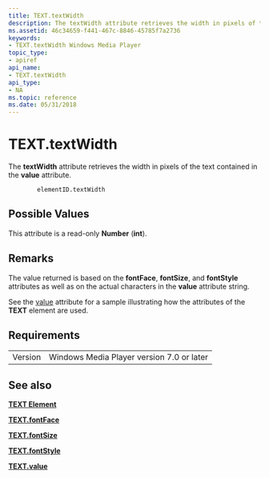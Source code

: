 ```yaml
---
title: TEXT.textWidth
description: The textWidth attribute retrieves the width in pixels of the text contained in the value attribute.
ms.assetid: 46c34659-f441-467c-8846-45785f7a2736
keywords:
- TEXT.textWidth Windows Media Player
topic_type:
- apiref
api_name:
- TEXT.textWidth
api_type:
- NA
ms.topic: reference
ms.date: 05/31/2018
---
```


# TEXT.textWidth

The **textWidth** attribute retrieves the width in pixels of the text contained in the **value** attribute.

``` syntax
        elementID.textWidth
```

## Possible Values

This attribute is a read-only **Number** (**int**).

## Remarks

The value returned is based on the **fontFace**, **fontSize**, and **fontStyle** attributes as well as on the actual characters in the **value** attribute string.

See the [value](text-value.md) attribute for a sample illustrating how the attributes of the **TEXT** element are used.

## Requirements



|                    |                                                      |
|--------------------|------------------------------------------------------|
| Version<br/> | Windows Media Player version 7.0 or later<br/> |



## See also

<dl> <dt>

[**TEXT Element**](text-element.md)
</dt> <dt>

[**TEXT.fontFace**](text-fontface.md)
</dt> <dt>

[**TEXT.fontSize**](text-fontsize.md)
</dt> <dt>

[**TEXT.fontStyle**](text-fontstyle.md)
</dt> <dt>

[**TEXT.value**](text-value.md)
</dt> </dl>

 

 





